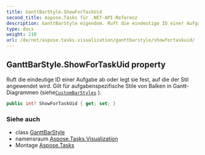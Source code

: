 ```yaml
---
title: GanttBarStyle.ShowForTaskUid
second_title: Aspose.Tasks für .NET-API-Referenz
description: GanttBarStyle eigendom. Ruft die eindeutige ID einer Aufgabe ab oder legt sie fest auf die der Stil angewendet wird. Gilt für aufgabenspezifische Stile von Balken in GanttDiagrammen sieheCustomBarStyles .
type: docs
weight: 210
url: /de/net/aspose.tasks.visualization/ganttbarstyle/showfortaskuid/
---
```

## GanttBarStyle.ShowForTaskUid property

Ruft die eindeutige ID einer Aufgabe ab oder legt sie fest, auf die der Stil angewendet wird. Gilt für aufgabenspezifische Stile von Balken in Gantt-Diagrammen (siehe[`CustomBarStyles`](../../../aspose.tasks/ganttchartview/custombarstyles/) ).

```csharp
public int? ShowForTaskUid { get; set; }
```

### Siehe auch

* class [GanttBarStyle](../)
* namensraum [Aspose.Tasks.Visualization](../../ganttbarstyle/)
* Montage [Aspose.Tasks](../../../)


